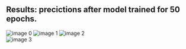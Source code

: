 ## Results: precictions after model trained for 50 epochs.

![image 0](http://test-image-0-50-epochs.png) 
![image 1](http://test-image-1-50-epochs.png) 
![image 2](http://test-image-2-50-epochs.png)  
![image 3](http://test-image-3-50-epochs.png) 
